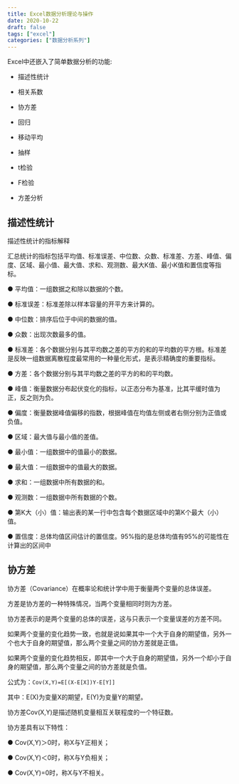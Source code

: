 ```yaml
---
title: Excel数据分析理论与操作
date: 2020-10-22
draft: false
tags: ["excel"]
categories: ["数据分析系列"]
---
```


Excel中还嵌入了简单数据分析的功能:

- 描述性统计

- 相关系数

- 协方差

- 回归

- 移动平均

- 抽样

- t检验

- F检验

- 方差分析

## 描述性统计

描述性统计的指标解释

汇总统计的指标包括平均值、标准误差、中位数、众数、标准差、方差、峰值、偏度、区域、最小值、最大值、求和、观测数、最大K值、最小K值和置信度等指标。

● 平均值：一组数据之和除以数据的个数。

● 标准误差：标准差除以样本容量的开平方来计算的。

● 中位数：排序后位于中间的数据的值。

● 众数：出现次数最多的值。

● 标准差：各个数据分别与其平均数之差的平方的和的平均数的平方根。标准差是反映一组数据离散程度最常用的一种量化形式，是表示精确度的重要指标。

● 方差：各个数据分别与其平均数之差的平方的和的平均数。

● 峰值：衡量数据分布起伏变化的指标，以正态分布为基准，比其平缓时值为正，反之则为负。

● 偏度：衡量数据峰值偏移的指数，根据峰值在均值左侧或者右侧分别为正值或负值。

● 区域：最大值与最小值的差值。

● 最小值：一组数据中的值最小的数据。

● 最大值：一组数据中的值最大的数据。

● 求和：一组数据中所有数据的和。

● 观测数：一组数据中所有数据的个数。

● 第K大（小）值：输出表的某一行中包含每个数据区域中的第K个最大（小）值。

● 置信度：总体均值区间估计的置信度。95%指的是总体均值有95%的可能性在计算出的区间中



## 协方差

协方差（Covariance）在概率论和统计学中用于衡量两个变量的总体误差。

方差是协方差的一种特殊情况，当两个变量相同时则为方差。

协方差表示的是两个变量的总体的误差，这与只表示一个变量误差的方差不同。

如果两个变量的变化趋势一致，也就是说如果其中一个大于自身的期望值，另外一个也大于自身的期望值，那么两个变量之间的协方差就是正值。

如果两个变量的变化趋势相反，即其中一个大于自身的期望值，另外一个却小于自身的期望值，那么两个变量之间的协方差就是负值。

公式为：`Cov(X,Y)=E[(X-E[X])Y-E[Y]]`

其中：E(X)为变量X的期望，E(Y)为变量Y的期望。

协方差Cov(X,Y)是描述随机变量相互关联程度的一个特征数。

协方差具有以下特性：

● Cov(X,Y)＞0时，称X与Y正相关；

● Cov(X,Y)＜0时，称X与Y负相关；

● Cov(X,Y)=0时，称X与Y不相关。

